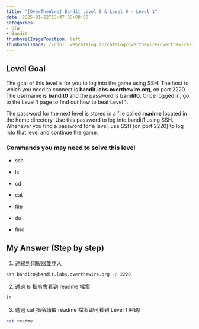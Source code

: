 ```yaml
---
title: "[OverTheWire] Bandit Level 0 & Level 0 → Level 1"
date: 2025-01-22T13:47:05+08:00
categories:
- OTW
- Bandit
thumbnailImagePosition: left
thumbnailImage: //cdn-1.webcatalog.io/catalog/overthewire/overthewire-icon-filled-256.png?v=1714775373043
---
```


<!--more-->

## Level Goal

The goal of this level is for you to log into the game using SSH. The host to which you need to connect is **bandit.labs.overthewire.org**, on port 2220. The username is **bandit0** and the password is **bandit0**. Once logged in, go to the Level 1 page to find out how to beat Level 1.

The password for the next level is stored in a file called **readme** located in the home directory. Use this password to log into bandit1 using SSH. Whenever you find a password for a level, use SSH (on port 2220) to log into that level and continue the game.

### Commands you may need to solve this level

- ssh

- ls
- cd
- cat
- file
- du
- find

## My Answer (Step by step)

1. 連線到伺服器並登入

```bash
ssh bandit0@bandit.labs.overthewire.org -p 2220
```

2. 透過 ls 指令會看到 readme 檔案

```bash
ls
```

3. 透過 cat 指令讀取 readme 檔案即可看到 Level 1 密碼!

```bash
cat readme
```